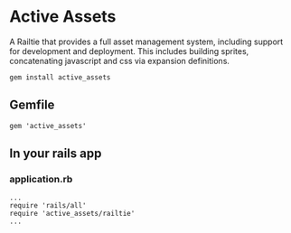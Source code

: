 Active Assets
=============

A Railtie that provides a full asset management system, including support for development and deployment.  This includes building sprites, concatenating javascript and css via expansion definitions.

    gem install active_assets

Gemfile
-------

    gem 'active_assets'
  
In your rails app
-----------------
### application.rb

    ...
    require 'rails/all'
    require 'active_assets/railtie'
    ...
